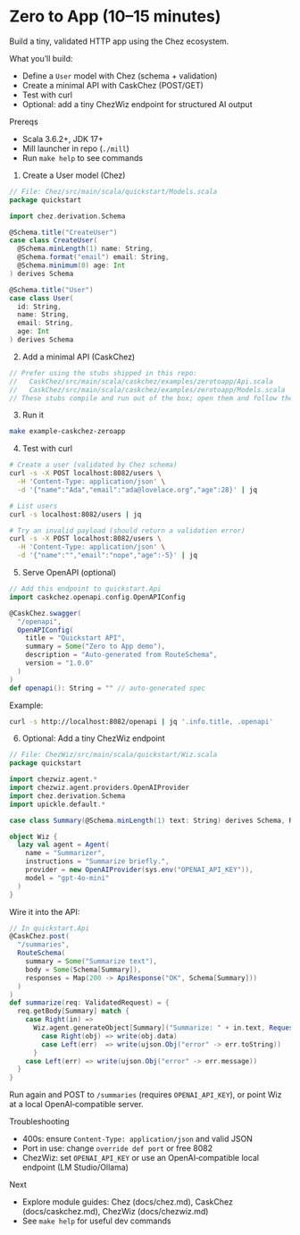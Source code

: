 # Zero to App (10–15 minutes)

Build a tiny, validated HTTP app using the Chez ecosystem.

What you’ll build:

- Define a `User` model with Chez (schema + validation)
- Create a minimal API with CaskChez (POST/GET)
- Test with curl
- Optional: add a tiny ChezWiz endpoint for structured AI output

Prereqs

- Scala 3.6.2+, JDK 17+
- Mill launcher in repo (`./mill`)
- Run `make help` to see commands

1. Create a User model (Chez)

```scala
// File: Chez/src/main/scala/quickstart/Models.scala
package quickstart

import chez.derivation.Schema

@Schema.title("CreateUser")
case class CreateUser(
  @Schema.minLength(1) name: String,
  @Schema.format("email") email: String,
  @Schema.minimum(0) age: Int
) derives Schema

@Schema.title("User")
case class User(
  id: String,
  name: String,
  email: String,
  age: Int
) derives Schema
```

2. Add a minimal API (CaskChez)

```scala
// Prefer using the stubs shipped in this repo:
//   CaskChez/src/main/scala/caskchez/examples/zerotoapp/Api.scala
//   CaskChez/src/main/scala/caskchez/examples/zerotoapp/Models.scala
// These stubs compile and run out of the box; open them and follow the TODOs.
```

3. Run it

```bash
make example-caskchez-zeroapp
```

4. Test with curl

```bash
# Create a user (validated by Chez schema)
curl -s -X POST localhost:8082/users \
  -H 'Content-Type: application/json' \
  -d '{"name":"Ada","email":"ada@lovelace.org","age":28}' | jq

# List users
curl -s localhost:8082/users | jq

# Try an invalid payload (should return a validation error)
curl -s -X POST localhost:8082/users \
  -H 'Content-Type: application/json' \
  -d '{"name":"","email":"nope","age":-5}' | jq
```

5. Serve OpenAPI (optional)

```scala
// Add this endpoint to quickstart.Api
import caskchez.openapi.config.OpenAPIConfig

@CaskChez.swagger(
  "/openapi",
  OpenAPIConfig(
    title = "Quickstart API",
    summary = Some("Zero to App demo"),
    description = "Auto-generated from RouteSchema",
    version = "1.0.0"
  )
)
def openapi(): String = "" // auto-generated spec
```

Example:

```bash
curl -s http://localhost:8082/openapi | jq '.info.title, .openapi'
```

6. Optional: Add a tiny ChezWiz endpoint

```scala
// File: ChezWiz/src/main/scala/quickstart/Wiz.scala
package quickstart

import chezwiz.agent.*
import chezwiz.agent.providers.OpenAIProvider
import chez.derivation.Schema
import upickle.default.*

case class Summary(@Schema.minLength(1) text: String) derives Schema, ReadWriter

object Wiz {
  lazy val agent = Agent(
    name = "Summarizer",
    instructions = "Summarize briefly.",
    provider = new OpenAIProvider(sys.env("OPENAI_API_KEY")),
    model = "gpt-4o-mini"
  )
}
```

Wire it into the API:

```scala
// In quickstart.Api
@CaskChez.post(
  "/summaries",
  RouteSchema(
    summary = Some("Summarize text"),
    body = Some(Schema[Summary]),
    responses = Map(200 -> ApiResponse("OK", Schema[Summary]))
  )
)
def summarize(req: ValidatedRequest) = {
  req.getBody[Summary] match {
    case Right(in) =>
      Wiz.agent.generateObject[Summary]("Summarize: " + in.text, RequestMetadata()) match {
        case Right(obj) => write(obj.data)
        case Left(err)  => write(ujson.Obj("error" -> err.toString))
      }
    case Left(err) => write(ujson.Obj("error" -> err.message))
  }
}
```

Run again and POST to `/summaries` (requires `OPENAI_API_KEY`), or point Wiz at a local OpenAI‑compatible server.

Troubleshooting

- 400s: ensure `Content-Type: application/json` and valid JSON
- Port in use: change `override def port` or free 8082
- ChezWiz: set `OPENAI_API_KEY` or use an OpenAI‑compatible local endpoint (LM Studio/Ollama)

Next

- Explore module guides: Chez (docs/chez.md), CaskChez (docs/caskchez.md), ChezWiz (docs/chezwiz.md)
- See `make help` for useful dev commands
